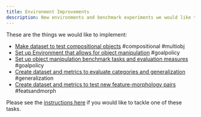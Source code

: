 ```yaml
---
title: Environment Improvements
description: New environments and benchmark experiments we would like to add.
---
```


These are the things we would like to implement:

- [Make dataset to test compositional objects](environment-improvements/make-dataset-to-test-compositional-objects.md) #compositional #multiobj
- [Set up Environment that allows for object manipulation](environment-improvements/set-up-environment-that-allows-for-object-manipulation.md) #goalpolicy
- [Set up object manipulation benchmark tasks and evaluation measures](environment-improvements/set-up-object-manipulation-benchmark-tasks-and-evaluation-measures.md) #goalpolicy
- [Create dataset and metrics to evaluate categories and generalization](environment-improvements/create-dataset-and-metrics-to-evaluate-categories-and-generalization.md) #generalization
- [Create dataset and metrics to test new feature-morphology pairs](environment-improvements/create-dataset-and-metrics-to-test-new-feature-morphology-pairs.md) #featsandmorph

Please see the [instructions here](project-roadmap.md#how-you-can-contribute) if you would like to tackle one of these tasks.